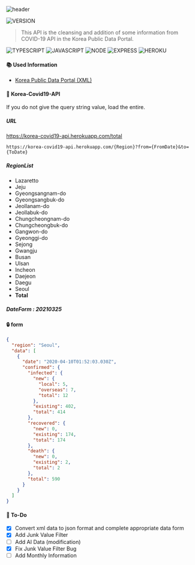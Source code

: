 ![header](https://capsule-render.vercel.app/api?type=rect&color=gradient&height=100&section=header&text=COVID-19%20API&fontSize=30&fontAlign=50&fontAlignY=50)

![VERSION](https://img.shields.io/badge/version-1.1.2-blue.svg?cacheSeconds=2592000)

> This API is the cleansing and addition of some information from COVID-19 API in the Korea Public Data Portal. <br>

![TYPESCRIPT](https://img.shields.io/badge/Typescript-3178c6?style=flat-square&logo=typescript&logoColor=white) ![JAVASCRIPT](https://img.shields.io/badge/Javascript-F7DF1E?style=flat-square&logo=Javascript&logoColor=black) ![NODE](https://img.shields.io/badge/Node.js-339933?style=flat-square&logo=Node-dot-js&logoColor=white) ![EXPRESS](https://img.shields.io/badge/Express-4C4C4C?style=flat-square&logo=Express&logoColor=white) ![HEROKU](https://img.shields.io/badge/Heroku-430098?style=flat-square&logo=Heroku&logoColor=white)

#### :books: Used Information

- [Korea Public Data Portal (XML)](https://www.data.go.kr/data/15043378/openapi.do)<br>

#### :syringe: Korea-Covid19-API

If you do not give the query string value, load the entire.

##### URL

https://korea-covid19-api.herokuapp.com/total

```
https://korea-covid19-api.herokuapp.com/{Region}?from={FromDate}&to={ToDate}
```

##### RegionList

- Lazaretto
- Jeju
- Gyeongsangnam-do
- Gyeongsangbuk-do
- Jeollanam-do
- Jeollabuk-do
- Chungcheongnam-do
- Chungcheongbuk-do
- Gangwon-do
- Gyeonggi-do
- Sejong
- Gwangju
- Busan
- Ulsan
- Incheon
- Daejeon
- Daegu
- Seoul
- **Total**

##### DateForm : 20210325

#### :lock: form

```json
{
  "region": "Seoul",
  "data": [
    {
      "date": "2020-04-10T01:52:03.030Z",
      "confirmed": {
        "infected": {
          "new": {
            "local": 5,
            "overseas": 7,
            "total": 12
          },
          "existing": 402,
          "total": 414
        },
        "recovered": {
          "new": 0,
          "existing": 174,
          "total": 174
        },
        "death": {
          "new": 0,
          "existing": 2,
          "total": 2
        },
        "total": 590
      }
    }
  ]
}
```

#### :bookmark: To-Do

- [x] Convert xml data to json format and complete appropriate data form<br>
- [x] Add Junk Value Filter<br>
- [ ] Add AI Data (modification)<br>
- [x] Fix Junk Value Filter Bug<br>
- [ ] Add Monthly Information<br>
